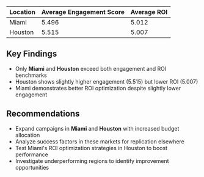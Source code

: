 | Location | Average Engagement Score | Average ROI |
|----------|-------------------------|-------------|
| Miami    | 5.496                   | 5.012       |
| Houston  | 5.515                   | 5.007       |

## Key Findings

- Only **Miami** and **Houston** exceed both engagement and ROI benchmarks
- Houston shows slightly higher engagement (5.515) but lower ROI (5.007)
- Miami demonstrates better ROI optimization despite slightly lower engagement

## Recommendations

- Expand campaigns in **Miami** and **Houston** with increased budget allocation
- Analyze success factors in these markets for replication elsewhere
- Test Miami's ROI optimization strategies in Houston to boost performance
- Investigate underperforming regions to identify improvement opportunities
